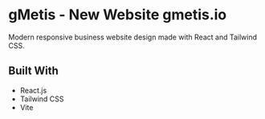 # gMetis - New Website gmetis.io

Modern responsive business website design made with React and Tailwind CSS.

## Built With
- React.js
- Tailwind CSS
- Vite
